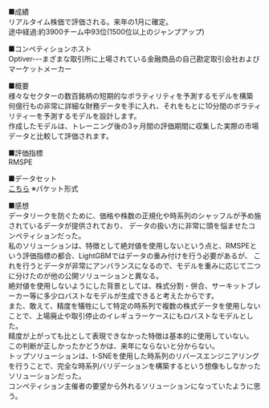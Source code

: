 
■成績  
リアルタイム株価で評価される。来年の1月に確定。  
途中経過:約3900チーム中93位(1500位以上のジャンプアップ)  

■コンペティションホスト  
Optiver---まざまな取引所に上場されている金融商品の自己勘定取引会社およびマーケットメーカー

■概要  
様々なセクターの数百銘柄の短期的なボラティリティを予測するモデルを構築  
何億行もの非常に詳細な財務データを手に入れ、それをもとに10分間のボラティリティーを予測するモデルを設計します。  
作成したモデルは、トレーニング後の3ヶ月間の評価期間に収集した実際の市場データと比較して評価されます。

■評価指標  
RMSPE  

■データセット  
[こちら](https://www.kaggle.com/c/optiver-realized-volatility-prediction/data) ※パケット形式

■感想  
データリークを防ぐために、価格や株数の正規化や時系列のシャッフルが予め施されているデータが提供されており、
データの扱い方に非常に頭を悩ませたコンペティションだった。  
私のソリューションは、特徴として絶対値を使用しないという点と、RMSPEという評価指標の都合、LightGBMではデータの重み付けを行う必要があるが、
これを行うとデータが非常にアンバランスになるので、モデルを重みに応じて二つに分けたのが他の公開ソリューションと異なる。  
絶対値を使用しないようにした背景としては、株式分割・併合、サーキットブレーカー等に多少ロバストなモデルが生成できると考えたからです。  
また、敢えて、精度を犠牲にして特定の時系列で複数の株式データを使用しないことで、上場廃止や取引停止のイレギュラーケースにもロバストなモデルとした。  
精度が上がっても比として表現できなかった特徴は基本的に使用していない。  
この判断が正しかったかどうかは、来年にならないと分からない。  
トップソリューションは、t-SNEを使用した時系列のリバースエンジニアリングを行うことで、完全な時系列バリデーションを構築するという想像もしなかったソリューションだった。   
コンペティション主催者の要望から外れるソリューションになっていたように思う。  



